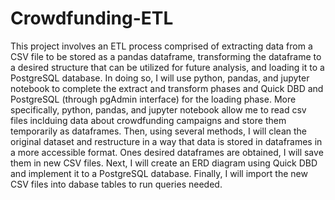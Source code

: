 # Crowdfunding-ETL

This project involves an ETL process comprised of extracting data from a CSV file to be stored as a pandas dataframe, transforming the dataframe to a desired structure that can be utilized for future analysis, and loading it to a PostgreSQL database. In doing so, I will use python, pandas, and jupyter notebook to complete the extract and transform phases and Quick DBD and PostgreSQL (through pgAdmin interface) for the loading phase. More specifically, python, pandas, and jupyter notebook allow me to read csv files inclduing data about crowdfunding campaigns and store them temporarily as dataframes. Then, using several methods, I will clean the original dataset and restructure in a way that data is stored in dataframes in a more accessible format. Ones desired dataframes are obtained, I will save them in new CSV files. Next, I will create an ERD diagram using Quick DBD and implement it to a PostgreSQL database. Finally, I will import the new CSV files into dabase tables to run queries needed.

